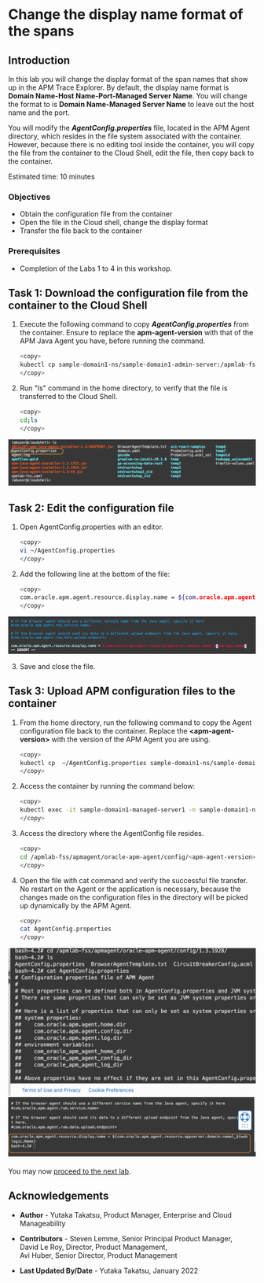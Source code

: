 # Change the display name format of the spans

## Introduction

In this lab you will change the display format of the span names that show up in the APM Trace Explorer. By default, the display name format is **Domain Name-Host Name-Port-Managed Server Name**. You will change the format to is **Domain Name-Managed Server Name** to leave out the host name and the port.

You will modify the ***AgentConfig.properties*** file, located in the APM Agent directory, which resides in the file system associated with the container.  However, because there is no editing tool inside the container, you will copy the file from the container to the Cloud Shell, edit the file, then copy back to the container.


Estimated time: 10 minutes

### Objectives
* Obtain the configuration file from the container
*	Open the file in the Cloud shell, change the display format
*	Transfer the file back to the container


### Prerequisites

* Completion of the Labs 1 to 4 in this workshop.


## Task 1: Download the configuration file from the container to the Cloud Shell

1.	Execute the following command to copy ***AgentConfig.properties*** from the container. Ensure to replace the **apm-agent-version** with that of the APM Java Agent you have, before running the command.

    ``` bash
    <copy>
    kubectl cp sample-domain1-ns/sample-domain1-admin-server:/apmlab-fss/apmagent/oracle-apm-agent/config/<apm-agent-version>/AgentConfig.properties ~/AgentConfig.properties
    </copy>
    ```

2.	Run "ls" command in the home directory, to verify that the file is transferred to the Cloud Shell.

    ``` bash
    <copy>
    cd;ls
    </copy>
    ```

   ![Oracle Cloud console, Cloud Shell](images/5-1-1-cloudshell.png " ")

## Task 2:  Edit the configuration file

1.	Open AgentConfig.properties with an editor.

    ```bash
    <copy>
    vi ~/AgentConfig.properties
    </copy>
    ```

2.	Add the following line at the bottom of the file:

    ```bash
    <copy>
    com.oracle.apm.agent.resource.display.name = ${com.oracle.apm.agent.resource.appserver.domain.name}_${weblogic.Name}
    </copy>
    ```
   ![Oracle Cloud console, Cloud Shell](images/5-1-2-cloudshell.png " ")

3.	Save and close the file.

## Task 3:  Upload APM configuration files to the container

1.	From the home directory, run the following command to copy the Agent configuration file back to the container. Replace the **&lt;apm-agent-version&gt;** with the version of the APM Agent you are using.

    ``` bash
    <copy>
    kubectl cp  ~/AgentConfig.properties sample-domain1-ns/sample-domain1-admin-server:/apmlab-fss/apmagent/oracle-apm-agent/config/<apm-agent-version>/AgentConfig.properties
    </copy>
    ```
2.	Access the container by running the command below:

    ```bash
    <copy>
    kubectl exec -it sample-domain1-managed-server1 -n sample-domain1-ns -- /bin/bash
    </copy>
    ```

3.	Access the directory where the AgentConfig file resides.

    ```bash
    <copy>
    cd /apmlab-fss/apmagent/oracle-apm-agent/config/<apm-agent-version>;ls
    </copy>
    ```

4.	Open the file with cat command and verify the successful file transfer. No restart on the Agent or the application is necessary, because the changes made on the configuration files in the directory will be picked up dynamically by the APM Agent.

    ```bash
    <copy>
    cat AgentConfig.properties
    </copy>
    ```
   ![Oracle Cloud console, Cloud Shell](images/5-3-1-cloudshell.png " ")
   ![Oracle Cloud console, Cloud Shell](images/5-3-2-cloudshell.png " ")




You may now [proceed to the next lab](#next).

## Acknowledgements

* **Author** - Yutaka Takatsu, Product Manager, Enterprise and Cloud Manageability
- **Contributors** - Steven Lemme, Senior Principal Product Manager,<br>
David Le Roy, Director, Product Management,<br>
Avi Huber, Senior Director, Product Management
* **Last Updated By/Date** - Yutaka Takatsu, January 2022
